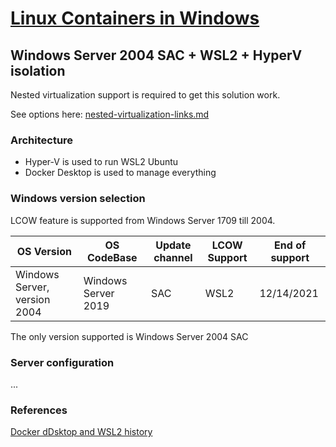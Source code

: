 # [Linux Containers in Windows](README.md)

## Windows Server 2004 SAC + WSL2 + HyperV isolation

Nested virtualization support is required to get this solution work.

See options here: [nested-virtualization-links.md](nested-virtualization-links.md)

### Architecture

- Hyper-V is used to run WSL2 Ubuntu
- Docker Desktop is used to manage everything

### Windows version selection

LCOW feature is supported from Windows Server 1709 till 2004.

| OS Version                   | OS CodeBase         | Update channel | LCOW Support | End of support |
| ---------------------------- | ------------------- | -------------- | ------------ | -------------- |
| Windows Server, version 2004 | Windows Server 2019 | SAC            | WSL2         | 12/14/2021     |

The only version supported is Windows Server 2004 SAC

### Server configuration

...

### References

[Docker dDsktop and WSL2 history](https://www.youtube.com/watch?v=FD3UVCipmmE)



